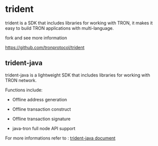 # trident

trident is a SDK that includes libraries for working with TRON, it makes it easy to build TRON applications with multi-language.

fork and see more information  

https://github.com/tronprotocol/trident

## trident-java

trident-java is a lightweight SDK that includes libraries for working with TRON network.

Functions include:

- Offline address generation

- Offline transaction construct

- Offline transaction signature 

- java-tron full node API support

For more informations refer to : [trident-java document](https://developers.tron.network/docs/trident-java)
